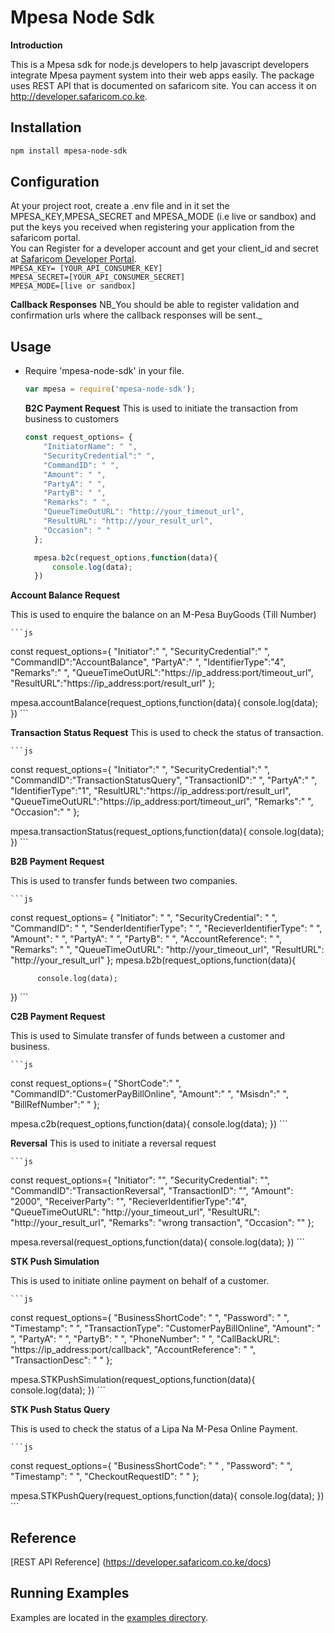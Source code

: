 # Mpesa Node Sdk

**Introduction**

This is a Mpesa sdk for node.js developers to help javascript developers integrate Mpesa payment system into their web apps easily. The package uses REST API that is documented on safaricom site. You can access it on http://developer.safaricom.co.ke.
 
## Installation

```sh
npm install mpesa-node-sdk
```

 
 
## Configuration
 At your project root, create a .env file and in it set the MPESA_KEY,MPESA_SECRET and MPESA_MODE (i.e live or sandbox) and put the keys you received when registering your application from the safaricom portal.<br>
You can Register for a developer account and get your client_id and secret at [Safaricom Developer Portal](http://developer.safaricom.co.ke). <br>
 `MPESA_KEY= [YOUR_API_CONSUMER_KEY]` <br>
 `MPESA_SECRET=[YOUR_API_CONSUMER_SECRET]`<br>
 `MPESA_MODE=[live or sandbox]`<br>

**Callback Responses**
NB_You should be able to register  validation and confirmation urls where the callback responses will be sent._

## Usage

  * Require 'mpesa-node-sdk' in your file.

    ```js
    var mpesa = require('mpesa-node-sdk');
    ```

    **B2C Payment Request**
 This is used to initiate the transaction  from business to customers

    ```js
    const request_options= {
        "InitiatorName": " ",
        "SecurityCredential":" ",
        "CommandID": " ",
        "Amount": " ",
        "PartyA": " ",
        "PartyB": " ",
        "Remarks": " ",
        "QueueTimeOutURL": "http://your_timeout_url",
        "ResultURL": "http://your_result_url",
        "Occasion": " "
      };

      mpesa.b2c(request_options,function(data){
          console.log(data);
      })
    ```
**Account Balance Request**
 
This is used to enquire the balance on an M-Pesa BuyGoods (Till Number)

    ```js
const request_options={
    "Initiator":" ",
    "SecurityCredential":" ",
    "CommandID":"AccountBalance",
    "PartyA":" ",
    "IdentifierType":"4",
    "Remarks":" ",
    "QueueTimeOutURL":"https://ip_address:port/timeout_url",
    "ResultURL":"https://ip_address:port/result_url"
};

mpesa.accountBalance(request_options,function(data){
    console.log(data);
})
    ```



**Transaction Status Request**
This is used to check the status of transaction. 

    ```js
const request_options={
    "Initiator":" ",
    "SecurityCredential":" ",
    "CommandID":"TransactionStatusQuery",
    "TransactionID":" ",
    "PartyA":" ",
    "IdentifierType":"1",
    "ResultURL":"https://ip_address:port/result_url",
    "QueueTimeOutURL":"https://ip_address:port/timeout_url",
    "Remarks":" ",
    "Occasion":" "
};

mpesa.transactionStatus(request_options,function(data){
    console.log(data);
})
    ```


**B2B Payment Request**

This is used to transfer funds between two companies.

    ```js
const request_options= {
    "Initiator": " ",
    "SecurityCredential": " ",
    "CommandID": " ",
    "SenderIdentifierType": " ",
    "RecieverIdentifierType": " ",
    "Amount": " ",
    "PartyA": " ",
    "PartyB": " ",
    "AccountReference": " ",
    "Remarks": " ",
    "QueueTimeOutURL": "http://your_timeout_url",
    "ResultURL": "http://your_result_url"
  };
mpesa.b2b(request_options,function(data){
      
          console.log(data);
})
    ```





**C2B Payment Request**

This is used to Simulate transfer of funds between a customer and business.

    ```js
const request_options={
    "ShortCode":" ",
    "CommandID":"CustomerPayBillOnline",
    "Amount":" ",
    "Msisdn":" ",
    "BillRefNumber":" "
};

mpesa.c2b(request_options,function(data){
    console.log(data);
})
    ```

**Reversal**
 This is used to initiate a reversal request

    ```js
const request_options={
    "Initiator": "",
    "SecurityCredential": "",
    "CommandID":"TransactionReversal",
    "TransactionID": "",
    "Amount": "2000",
    "ReceiverParty": "",
    "RecieverIdentifierType":"4",
    "QueueTimeOutURL": "http://your_timeout_url",
    "ResultURL": "http://your_result_url",
    "Remarks": "wrong transaction",
    "Occasion": ""
};

mpesa.reversal(request_options,function(data){
    console.log(data);
})
    ```


**STK Push Simulation**

This is used to initiate online payment on behalf of a customer.

    ```js
const request_options={
    "BusinessShortCode": " ",
    "Password": " ",
    "Timestamp": " ",
    "TransactionType": "CustomerPayBillOnline",
    "Amount": " ",
    "PartyA": " ",
    "PartyB": " ",
    "PhoneNumber": " ",
    "CallBackURL": "https://ip_address:port/callback",
    "AccountReference": " ",
    "TransactionDesc": " "
};

mpesa.STKPushSimulation(request_options,function(data){
    console.log(data);
})
    ```


**STK Push Status Query**

 This is used to check the status of a Lipa Na M-Pesa Online Payment.
 
    ```js
const request_options={
    "BusinessShortCode": " " ,
    "Password": " ",
    "Timestamp": " ",
    "CheckoutRequestID": " "
};

mpesa.STKPushQuery(request_options,function(data){
    console.log(data);
})
    ```

## Reference
   [REST API Reference] (https://developer.safaricom.co.ke/docs)


## Running Examples
Examples are located in the [examples directory](/examples).




